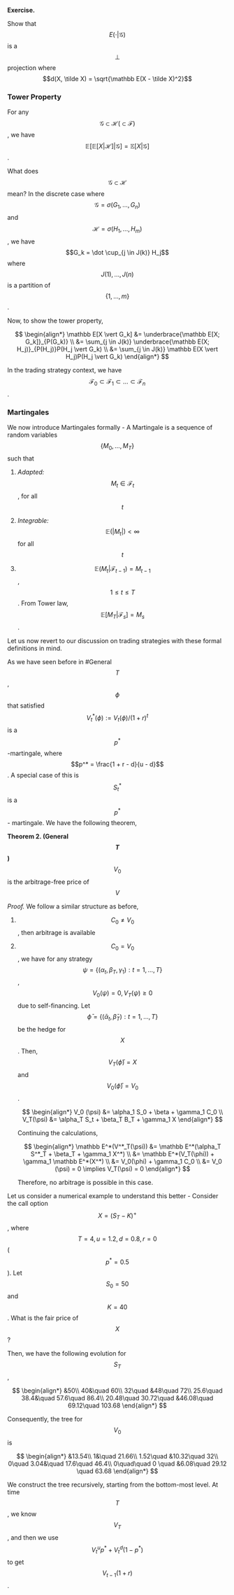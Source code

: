 **Exercise.**

 Show that $$E( \cdot \vert \mathcal G)$$ is a $$\perp$$ projection where $$d(X, \tilde X) = \sqrt{\mathbb E(X - \tilde X)^2}$$ 

### Tower Property

For any $$\mathcal G \subset \mathcal H ( \subset \mathcal F)$$, we have $$\mathbb E[\mathbb E[X \vert \mathcal H] \vert \mathcal G] = \mathbb E[X \vert \mathcal G]$$.

What does $$\mathcal G \subset \mathcal H$$ mean? In the discrete case where $$\mathcal G = \sigma(G_1, \dots, G_n)$$ and $$\mathcal H = \sigma(H_1, \dots, H_m)$$, we have $$G_k = \dot \cup_{j \in J(k)} H_j$$ where $$J(1),\dots, J(n)$$ is a partition of $$\{1, \dots, m\}$$. 

Now, to show the tower property,

$$
\begin{align*}
\mathbb E[X \vert G_k] &= \underbrace{\mathbb E[X; G_k]}_{P(G_k)} \\
&= \sum_{j \in J(k)} \underbrace{\mathbb E(X; H_j)}_{P(H_j)}P(H_j \vert G_k) \\
&= \sum_{j \in J(k)} \mathbb E(X \vert H_j)P(H_j \vert G_k)
\end{align*}
$$

   In the trading strategy context, we have $$\mathcal F_0 \subset \mathcal F_1 \subset \dots \subset \mathcal F_n$$. 

### Martingales

We now introduce Martingales formally - A Martingale is a sequence of random variables $$\{M_0, \dots, M_T\}$$ such that 

1. *Adapted:* $$M_t \in \mathcal F_t$$, for all $$t$$

2. *Integrable:* $$\mathbb E(\vert M_t\vert) < \infty$$ for all $$t$$

3. $$\mathbb E(M_t \vert \mathcal F_{t - 1}) = M_{t - 1}$$, $$1 \leq t \leq T$$. From Tower law, $$\mathbb E[M_T \vert \mathcal F_s] = M_s$$.

Let us now revert to our discussion on trading strategies with these formal definitions in mind. 

As we have seen before in #General $$T$$, $$\phi$$ that satisfied $$V_t^*(\phi) := V_t(\phi)/(1 + r)^t$$ is a $$p^*$$-martingale, where $$p^* = \frac{1 + r - d}{u - d}$$.  A special case of this is $$S^*_t$$ is a $$p^*$$- martingale.  We have the following theorem,

**Theorem 2. (General $$T$$)** $$V_0$$ is the arbitrage-free price of $$V$$

*Proof.* We follow a similar structure as before,

1. $$C_0 \neq V_0$$, then arbitrage is available

2. $$C_0 = V_0$$, we have for any strategy $$\psi = \{(\alpha_t, \beta_T, \gamma_1): t = 1, \dots, T\}$$, $$V_0(\psi) = 0, V_T(\psi) \geq 0$$ due to self-financing. Let $$\bar \phi = \{(\bar \alpha_t, \bar \beta_T): t = 1, \dots, T\}$$ be the hedge for $$X$$. Then, $$V_T(\bar \phi) = X$$ and $$V_0(\bar \phi) = V_0$$. 
   
   $$
   \begin{align*}
V_0 (\psi) &= \alpha_1 S_0 + \beta + \gamma_1 C_0 \\
V_T(\psi) &= \alpha_T S_t + \beta_T B_T + \gamma_1 X  
\end{align*}
   $$
   
   Continuing the calculations,
   
   $$
   \begin{align*}
\mathbb E^*(V^*_T(\psi)) &= \mathbb E^*(\alpha_T S^*_T + \beta_T + \gamma_1 X^*) \\
&= \mathbb E^*(V_T(\phi)) + \gamma_1 \mathbb E^*(X^*) \\
&= V_0(\phi) + \gamma_1 C_0 \\
&= V_0 (\psi) = 0 \implies V_T(\psi) = 0
\end{align*}
   $$
   
   Therefore, no arbitrage is possible in this case.

Let us consider a numerical example to understand this better - Consider the call option $$X = (S_T - K)^+$$, where $$T = 4, u = 1.2, d = 0.8, r = 0$$ ($$p^* = 0.5$$). Let $$S_0 = 50$$ and $$K = 40$$.  What is the fair price of $$X$$?

Then, we have the following evolution for $$S_T$$,

$$
\begin{align*}
&50\\
40&\quad 60\\
32\quad &48\quad 72\\
25.6\quad 38.4&\quad 57.6\quad 86.4\\
20.48\quad 30.72\quad &46.08\quad 69.12\quad 103.68
\end{align*}
$$

Consequently, the tree for $$V_0$$ is

$$
\begin{align*}
&13.54\\
1&\quad 21.66\\
1.52\quad &10.32\quad 32\\
0\quad 3.04&\quad 17.6\quad 46.4\\
0\quad\quad 0 \quad &6.08\quad 29.12 \quad 63.68
\end{align*}
$$

We construct the tree recursively, starting from the bottom-most level.  At time $$T$$, we know $$V_T$$, and then we use $$V_t^u p^* + V_t^d(1 - p^*)$$ to get $$V_{t - 1}(1 + r)$$.
